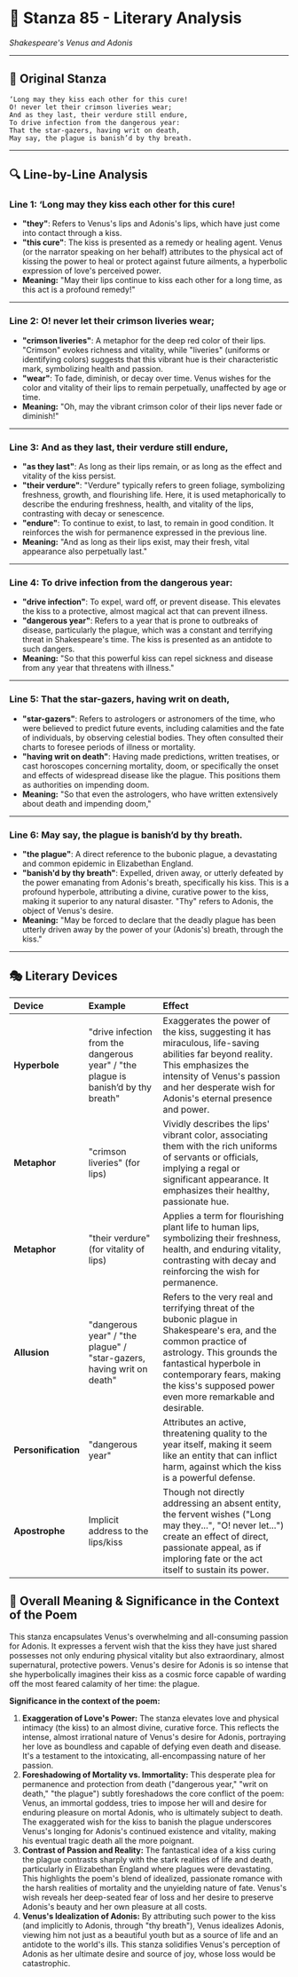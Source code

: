 # 🌹 Stanza 85 - Literary Analysis
*Shakespeare's Venus and Adonis*

---

## 📖 Original Stanza
```
‘Long may they kiss each other for this cure!
O! never let their crimson liveries wear;
And as they last, their verdure still endure,
To drive infection from the dangerous year:
That the star-gazers, having writ on death,
May say, the plague is banish’d by thy breath.
```

---

## 🔍 Line-by-Line Analysis

### Line 1: ‘Long may they kiss each other for this cure!
*   **"they"**: Refers to Venus's lips and Adonis's lips, which have just come into contact through a kiss.
*   **"this cure"**: The kiss is presented as a remedy or healing agent. Venus (or the narrator speaking on her behalf) attributes to the physical act of kissing the power to heal or protect against future ailments, a hyperbolic expression of love's perceived power.
*   **Meaning:** "May their lips continue to kiss each other for a long time, as this act is a profound remedy!"

---

### Line 2: O! never let their crimson liveries wear;
*   **"crimson liveries"**: A metaphor for the deep red color of their lips. "Crimson" evokes richness and vitality, while "liveries" (uniforms or identifying colors) suggests that this vibrant hue is their characteristic mark, symbolizing health and passion.
*   **"wear"**: To fade, diminish, or decay over time. Venus wishes for the color and vitality of their lips to remain perpetually, unaffected by age or time.
*   **Meaning:** "Oh, may the vibrant crimson color of their lips never fade or diminish!"

---

### Line 3: And as they last, their verdure still endure,
*   **"as they last"**: As long as their lips remain, or as long as the effect and vitality of the kiss persist.
*   **"their verdure"**: "Verdure" typically refers to green foliage, symbolizing freshness, growth, and flourishing life. Here, it is used metaphorically to describe the enduring freshness, health, and vitality of the lips, contrasting with decay or senescence.
*   **"endure"**: To continue to exist, to last, to remain in good condition. It reinforces the wish for permanence expressed in the previous line.
*   **Meaning:** "And as long as their lips exist, may their fresh, vital appearance also perpetually last."

---

### Line 4: To drive infection from the dangerous year:
*   **"drive infection"**: To expel, ward off, or prevent disease. This elevates the kiss to a protective, almost magical act that can prevent illness.
*   **"dangerous year"**: Refers to a year that is prone to outbreaks of disease, particularly the plague, which was a constant and terrifying threat in Shakespeare's time. The kiss is presented as an antidote to such dangers.
*   **Meaning:** "So that this powerful kiss can repel sickness and disease from any year that threatens with illness."

---

### Line 5: That the star-gazers, having writ on death,
*   **"star-gazers"**: Refers to astrologers or astronomers of the time, who were believed to predict future events, including calamities and the fate of individuals, by observing celestial bodies. They often consulted their charts to foresee periods of illness or mortality.
*   **"having writ on death"**: Having made predictions, written treatises, or cast horoscopes concerning mortality, doom, or specifically the onset and effects of widespread disease like the plague. This positions them as authorities on impending doom.
*   **Meaning:** "So that even the astrologers, who have written extensively about death and impending doom,"

---

### Line 6: May say, the plague is banish’d by thy breath.
*   **"the plague"**: A direct reference to the bubonic plague, a devastating and common epidemic in Elizabethan England.
*   **"banish'd by thy breath"**: Expelled, driven away, or utterly defeated by the power emanating from Adonis's breath, specifically his kiss. This is a profound hyperbole, attributing a divine, curative power to the kiss, making it superior to any natural disaster. "Thy" refers to Adonis, the object of Venus's desire.
*   **Meaning:** "May be forced to declare that the deadly plague has been utterly driven away by the power of your (Adonis's) breath, through the kiss."

---

## 🎭 Literary Devices

| Device           | Example                                | Effect                                                                                                                                                                                                                                                                                        |
| :--------------- | :------------------------------------- | :-------------------------------------------------------------------------------------------------------------------------------------------------------------------------------------------------------------------------------------------------------------------------- |
| **Hyperbole**    | "drive infection from the dangerous year" / "the plague is banish’d by thy breath" | Exaggerates the power of the kiss, suggesting it has miraculous, life-saving abilities far beyond reality. This emphasizes the intensity of Venus's passion and her desperate wish for Adonis's eternal presence and power.                                                                 |
| **Metaphor**     | "crimson liveries" (for lips)          | Vividly describes the lips' vibrant color, associating them with the rich uniforms of servants or officials, implying a regal or significant appearance. It emphasizes their healthy, passionate hue.                                                                                     |
| **Metaphor**     | "their verdure" (for vitality of lips) | Applies a term for flourishing plant life to human lips, symbolizing their freshness, health, and enduring vitality, contrasting with decay and reinforcing the wish for permanence.                                                                                              |
| **Allusion**     | "dangerous year" / "the plague" / "star-gazers, having writ on death" | Refers to the very real and terrifying threat of the bubonic plague in Shakespeare's era, and the common practice of astrology. This grounds the fantastical hyperbole in contemporary fears, making the kiss's supposed power even more remarkable and desirable.                                 |
| **Personification** | "dangerous year"                       | Attributes an active, threatening quality to the year itself, making it seem like an entity that can inflict harm, against which the kiss is a powerful defense.                                                                                                            |
| **Apostrophe**   | Implicit address to the lips/kiss | Though not directly addressing an absent entity, the fervent wishes ("Long may they...", "O! never let...") create an effect of direct, passionate appeal, as if imploring fate or the act itself to sustain its power.                                                                |

## 🎯 Overall Meaning & Significance in the Context of the Poem

This stanza encapsulates Venus's overwhelming and all-consuming passion for Adonis. It expresses a fervent wish that the kiss they have just shared possesses not only enduring physical vitality but also extraordinary, almost supernatural, protective powers. Venus's desire for Adonis is so intense that she hyperbolically imagines their kiss as a cosmic force capable of warding off the most feared calamity of her time: the plague.

**Significance in the context of the poem:**

1.  **Exaggeration of Love's Power:** The stanza elevates love and physical intimacy (the kiss) to an almost divine, curative force. This reflects the intense, almost irrational nature of Venus's desire for Adonis, portraying her love as boundless and capable of defying even death and disease. It's a testament to the intoxicating, all-encompassing nature of her passion.
2.  **Foreshadowing of Mortality vs. Immortality:** This desperate plea for permanence and protection from death ("dangerous year," "writ on death," "the plague") subtly foreshadows the core conflict of the poem: Venus, an immortal goddess, tries to impose her will and desire for enduring pleasure on mortal Adonis, who is ultimately subject to death. The exaggerated wish for the kiss to banish the plague underscores Venus's longing for Adonis's continued existence and vitality, making his eventual tragic death all the more poignant.
3.  **Contrast of Passion and Reality:** The fantastical idea of a kiss curing the plague contrasts sharply with the stark realities of life and death, particularly in Elizabethan England where plagues were devastating. This highlights the poem's blend of idealized, passionate romance with the harsh realities of mortality and the unyielding nature of fate. Venus's wish reveals her deep-seated fear of loss and her desire to preserve Adonis's beauty and her own pleasure at all costs.
4.  **Venus's Idealization of Adonis:** By attributing such power to the kiss (and implicitly to Adonis, through "thy breath"), Venus idealizes Adonis, viewing him not just as a beautiful youth but as a source of life and an antidote to the world's ills. This stanza solidifies Venus's perception of Adonis as her ultimate desire and source of joy, whose loss would be catastrophic.
